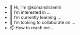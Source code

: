 - 👋 Hi, I’m @komandirzemli
- 👀 I’m interested in ...
- 🌱 I’m currently learning ...
- 💞️ I’m looking to collaborate on ...
- 📫 How to reach me ...

<!---
komandirzemli/komandirzemli is a ✨ special ✨ repository because its `README.md` (this file) appears on your GitHub profile.
You can click the Preview link to take a look at your changes.
--->
